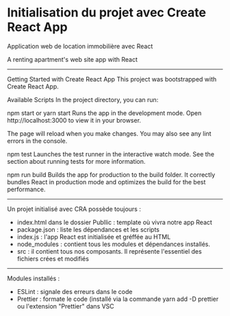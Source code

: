# Initialisation du projet avec Create React App

Application web de location immobilière avec React

A renting apartment's web site app with React

*********************************************************************************************************
Getting Started with Create React App
This project was bootstrapped with Create React App.

Available Scripts
In the project directory, you can run:

npm start or yarn start
Runs the app in the development mode.
Open http://localhost:3000 to view it in your browser.

The page will reload when you make changes.
You may also see any lint errors in the console.

npm test
Launches the test runner in the interactive watch mode.
See the section about running tests for more information.

npm run build
Builds the app for production to the build folder.
It correctly bundles React in production mode and optimizes the build for the best performance.
************************************************************************************************
Un projet initialisé avec CRA possède toujours :
- index.html dans le dossier Publlic : template où vivra notre app React
- package.json : liste les dépendances et les scripts
- index.js : l'app React est initialisée et gréffée au HTML
- node_modules : contient tous les modules et dépendances installés.
- src : il contient tous nos composants. Il représente l'essentiel des fichiers crées et modifiés
**************************************************************************************************
Modules installés :
- ESLint : signale des erreurs dans le code
- Prettier : formate le code (installé via la commande yarn add -D prettier ou l'extension "Prettier" dans VSC

